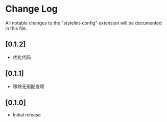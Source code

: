 # Change Log

All notable changes to the "stylelint-config" extension will be documented in this file.

## [0.1.2]

- 优化代码

## [0.1.1]

- 移除无用配置项

## [0.1.0]

- Initial release

